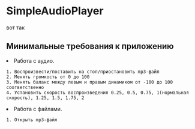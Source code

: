 # SimpleAudioPlayer

вот так

## Минимальные требования к приложению
  <li> Работа с аудио.

    1. Воспроизвести/поставить на стоп/приостановить mp3-файл
    2. Менять громкость от 0 до 100  
    3. Менять баланс между левым и правым динамиком от -100 до 100 соответственно  
    4. Установить скорость воспроизведения 0.25, 0.5, 0.75, 1(нормальная скорость), 1.25, 1.5, 1.75, 2
    
  <li> Работа с файлами.
  
    1. Открыть mp3-файл 
